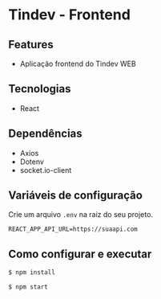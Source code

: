 # Tindev - Frontend

## Features
- Aplicação frontend do Tindev WEB

## Tecnologias
- React

## Dependências
- Axios
- Dotenv
- socket.io-client

## Variáveis de configuração
Crie um arquivo `.env` na raiz do seu projeto.

`
REACT_APP_API_URL=https://suaapi.com
`

## Como configurar e executar

```bash
$ npm install

$ npm start
```


